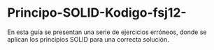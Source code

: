 # Principo-SOLID-Kodigo-fsj12-
En esta guía se presentan una serie de ejercicios erróneos, donde se aplican los principios SOLID para una correcta solución.
